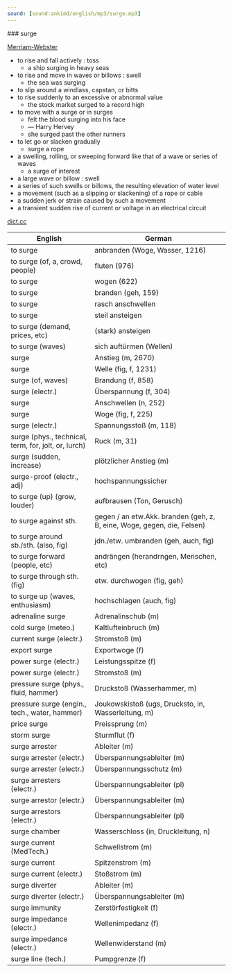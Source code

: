 ```yaml
---
sound: [sound:ankimd/english/mp3/surge.mp3]
---
```


\### surge

[Merriam-Webster](https://www.merriam-webster.com/dictionary/surge)

- to rise and fall actively : toss
    - a ship surging in heavy seas
- to rise and move in waves or billows : swell
    - the sea was surging
- to slip around a windlass, capstan, or bitts
- to rise suddenly to an excessive or abnormal value
    - the stock market surged to a record high
- to move with a surge or in surges
    - felt the blood surging into his face
    - — Harry Hervey
    - she surged past the other runners
- to let go or slacken gradually
    - surge a rope
- a swelling, rolling, or sweeping forward like that of a wave or series of waves
    - a surge of interest
- a large wave or billow : swell
- a series of such swells or billows, the resulting elevation of water level
- a movement (such as a slipping or slackening) of a rope or cable
- a sudden jerk or strain caused by such a movement
- a transient sudden rise of current or voltage in an electrical circuit

[dict.cc](https://www.dict.cc/surge)

| English        | German       |
| -------------- | ------------ |
| to surge | anbranden (Woge, Wasser, 1216) |
| to surge (of, a, crowd, people) | fluten (976) |
| to surge | wogen (622) |
| to surge | branden (geh, 159) |
| to surge | rasch anschwellen |
| to surge | steil ansteigen |
| to surge (demand, prices, etc) | (stark) ansteigen |
| to surge (waves) | sich auftürmen (Wellen) |
| surge | Anstieg (m, 2670) |
| surge | Welle (fig, f, 1231) |
| surge (of, waves) | Brandung (f, 858) |
| surge (electr.) | Überspannung (f, 304) |
| surge | Anschwellen (n, 252) |
| surge | Woge (fig, f, 225) |
| surge (electr.) | Spannungsstoß (m, 118) |
| surge (phys., technical, term, for, jolt, or, lurch) | Ruck (m, 31) |
| surge (sudden, increase) | plötzlicher Anstieg (m) |
| surge-proof (electr., adj) | hochspannungssicher |
| to surge (up) (grow, louder) | aufbrausen (Ton, Gerusch) |
| to surge against sth. | gegen / an etw.Akk. branden (geh, z, B, eine, Woge, gegen, die, Felsen) |
| to surge around sb./sth. (also, fig) | jdn./etw. umbranden (geh, auch, fig) |
| to surge forward (people, etc) | andrängen (herandrngen, Menschen, etc) |
| to surge through sth. (fig) | etw. durchwogen (fig, geh) |
| to surge up (waves, enthusiasm) | hochschlagen (auch, fig) |
| adrenaline surge | Adrenalinschub (m) |
| cold surge (meteo.) | Kaltlufteinbruch (m) |
| current surge (electr.) | Stromstoß (m) |
| export surge | Exportwoge (f) |
| power surge (electr.) | Leistungsspitze (f) |
| power surge (electr.) | Stromstoß (m) |
| pressure surge (phys., fluid, hammer) | Druckstoß (Wasserhammer, m) |
| pressure surge (engin., tech., water, hammer) | Joukowskistoß (ugs, Drucksto, in, Wasserleitung, m) |
| price surge | Preissprung (m) |
| storm surge | Sturmflut (f) |
| surge arrester | Ableiter (m) |
| surge arrester (electr.) | Überspannungsableiter (m) |
| surge arrester (electr.) | Überspannungsschutz (m) |
| surge arresters (electr.) | Überspannungsableiter (pl) |
| surge arrestor (electr.) | Überspannungsableiter (m) |
| surge arrestors (electr.) | Überspannungsableiter (pl) |
| surge chamber | Wasserschloss (in, Druckleitung, n) |
| surge current (MedTech.) | Schwellstrom (m) |
| surge current | Spitzenstrom (m) |
| surge current (electr.) | Stoßstrom (m) |
| surge diverter | Ableiter (m) |
| surge diverter (electr.) | Überspannungsableiter (m) |
| surge immunity | Zerstörfestigkeit (f) |
| surge impedance (electr.) | Wellenimpedanz (f) |
| surge impedance (electr.) | Wellenwiderstand (m) |
| surge line (tech.) | Pumpgrenze (f) |
